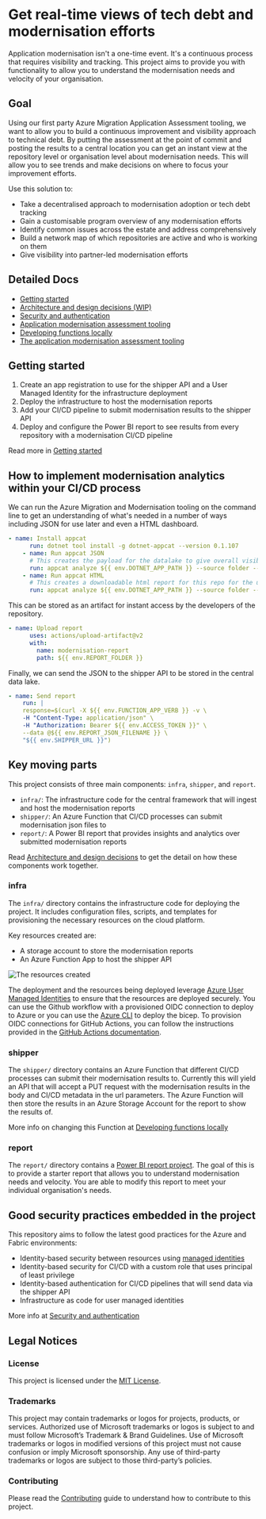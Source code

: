 # Get real-time views of tech debt and modernisation efforts

Application modernisation isn't a one-time event. It's a continuous process that requires visibility and tracking. This project aims to provide you with functionality to allow you to understand the modernisation needs and velocity of your organisation.

## Goal

Using our first party Azure Migration Application Assessment tooling, we want to allow you to build a continuous improvement and visibility approach to technical debt. By putting the assessment at the point of commit and posting the results to a central location you can get an instant view at the repository level or organisation level about modernisation needs. This will allow you to see trends and make decisions on where to focus your improvement efforts.

Use this solution to:

- Take a decentralised approach to modernisation adoption or tech debt tracking
- Gain a customisable program overview of any modernisation efforts
- Identify common issues across the estate and address comprehensively
- Build a network map of which repositories are active and who is working on them
- Give visibility into partner-led modernisation efforts

## Detailed Docs

- [Getting started](docs/getting_started.md)
- [Architecture and design decisions (WIP)](docs/architecture.md)
- [Security and authentication](docs/security_and_authentication.md)
- [Application modernisation assessment tooling](docs/appcat.md)
- [Developing functions locally](docs/developing_functions_locally.md)
- [The application modernisation assessment tooling](docs/appcat.md)

## Getting started

1. Create an app registration to use for the shipper API and a User Managed Identity for the infrastructure deployment
2. Deploy the infrastructure to host the modernisation reports
3. Add your CI/CD pipeline to submit modernisation results to the shipper API
4. Deploy and configure the Power BI report to see results from every repository with a modernisation CI/CD pipeline

Read more in [Getting started](docs/getting_started.md)

## How to implement modernisation analytics within your CI/CD process

We can run the Azure Migration and Modernisation tooling on the command line to get an understanding of what's needed in a number of ways including JSON for use later and even a HTML dashboard.

```yaml
- name: Install appcat
      run: dotnet tool install -g dotnet-appcat --version 0.1.107
    - name: Run appcat JSON
      # This creates the payload for the datalake to give overall visibility of the modernisation effort
      run: appcat analyze ${{ env.DOTNET_APP_PATH }} --source folder --report ${{ env.REPORT_FOLDER }} --serializer json --non-interactive --code --binaries --target ${{ env.TARGET}}
    - name: Run appcat HTML
      # This creates a downloadable html report for this repo for the user to view
      run: appcat analyze ${{ env.DOTNET_APP_PATH }} --source folder --report ${{ env.REPORT_FOLDER }}/html --serializer html --non-interactive --code --binaries --target ${{ env.TARGET}}
```

This can be stored as an artifact for instant access by the developers of the repository.

```yaml
- name: Upload report
      uses: actions/upload-artifact@v2
      with:
        name: modernisation-report
        path: ${{ env.REPORT_FOLDER }}
```

Finally, we can send the JSON to the shipper API to be stored in the central data lake.

```yaml
- name: Send report
    run: |
    response=$(curl -X ${{ env.FUNCTION_APP_VERB }} -v \
    -H "Content-Type: application/json" \
    -H "Authorization: Bearer ${{ env.ACCESS_TOKEN }}" \
    --data @${{ env.REPORT_JSON_FILENAME }} \
    "${{ env.SHIPPER_URL }}")
```

## Key moving parts

This project consists of three main components: `infra`, `shipper`, and `report`.

- `infra/`: The infrastructure code for the central framework that will ingest and host the modernisation reports
- `shipper/`: An Azure Function that CI/CD processes can submit modernisation json files to
- `report/`: A Power BI report that provides insights and analytics over submitted modernisation reports

Read [Architecture and design decisions](docs/architecture.md) to get the detail on how these components work together.

### infra

The `infra/` directory contains the infrastructure code for deploying the project. It includes configuration files, scripts, and templates for provisioning the necessary resources on the cloud platform.

Key resources created are:

- A storage account to store the modernisation reports
- An Azure Function App to host the shipper API

![The resources created](docs/bicep-visualiser.png)

The deployment and the resources being deployed leverage [Azure User Managed Identities](https://learn.microsoft.com/en-us/azure/active-directory/managed-identities-azure-resources/overview) to ensure that the resources are deployed securely. You can use the Github workflow with a provisioned OIDC connection to deploy to Azure or you can use the [Azure CLI](https://docs.microsoft.com/en-us/cli/azure/?view=azure-cli-latest) to deploy the bicep. To provision OIDC connections for GitHub Actions, you can follow the instructions provided in the [GitHub Actions documentation](https://learn.microsoft.com/en-us/azure/developer/github/connect-from-azure?tabs=azure-portal%2Cwindows).

### shipper

The `shipper/` directory contains an Azure Function that different CI/CD processes can submit their modernisation results to. Currently this will yield an API that will accept a PUT request with the modernisation results in the body and CI/CD metadata in the url parameters. The Azure Function will then store the results in an Azure Storage Account for the report to show the results of.

More info on changing this Function at [Developing functions locally](docs/developing_functions_locally.md)

### report

The `report/` directory contains a [Power BI report project](https://learn.microsoft.com/en-us/power-bi/developer/projects/projects-overview). The goal of this is to provide a starter report that allows you to understand modernisation needs and velocity. You are able to modify this report to meet your individual organisation's needs.

## Good security practices embedded in the project

This repository aims to follow the latest good practices for the Azure and Fabric environments:

- Identity-based security between resources using [managed identities](https://learn.microsoft.com/en-us/azure/active-directory/managed-identities-azure-resources/overview)
- Identity-based security for CI/CD with a custom role that uses principal of least privilege
- Identity-based authentication for CI/CD pipelines that will send data via the shipper API
- Infrastructure as code for user managed identities

More info at [Security and authentication](docs/security_and_authentication.md)

## Legal Notices

### License

This project is licensed under the [MIT License](./LICENSE).

### Trademarks

This project may contain trademarks or logos for projects, products, or services. Authorized use of Microsoft trademarks or logos is subject to and must follow Microsoft’s Trademark & Brand Guidelines. Use of Microsoft trademarks or logos in modified versions of this project must not cause confusion or imply Microsoft sponsorship. Any use of third-party trademarks or logos are subject to those third-party’s policies.

### Contributing

Please read the [Contributing](./CONTRIBUTING.md) guide to understand how to contribute to this project.

